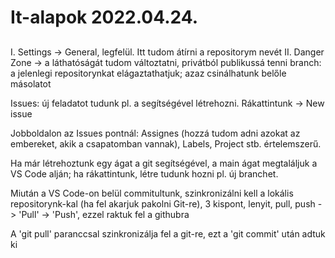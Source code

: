 # It-alapok 2022.04.24.

## 
I. Settings -> General, legfelül. Itt tudom átírni a repositorym nevét
II. Danger Zone -> a láthatóságát tudom változtatni, privátból publikussá tenni 
branch: a jelenlegi repositorynkat elágaztathatjuk; azaz csinálhatunk belőle másolatot 

Issues: új feladatot tudunk pl. a segítségével létrehozni. Rákattintunk -> New issue

Jobboldalon az Issues pontnál: Assignes (hozzá tudom adni azokat az embereket, akik a csapatomban vannak), Labels, Project stb. értelemszerű.

Ha már létrehoztunk egy ágat a git segítségével, a main ágat megtaláljuk a VS Code alján; ha rákattintunk, létre tudunk hozni pl. új branchet.

Miután a VS Code-on belül commitultunk, szinkronizálni kell a lokális repositorynk-kal (ha fel akarjuk pakolni Git-re), 3 kispont, lenyit, pull, push -> 'Pull' -> 'Push', ezzel raktuk fel a githubra 

A 'git pull' paranccsal szinkronizálja fel a git-re, ezt a 'git commit' után adtuk ki 
